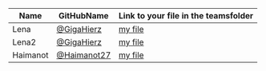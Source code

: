| Name     | GitHubName                                   | Link to your file in the teamsfolder |
| -------- | -------------------------------------------- | ------------------------------------ |
| Lena     | [@GigaHierz](https://github.com/GigaHierz)   | [my file ](./lena.md)                |
| Lena2    | [@GigaHierz](https://github.com/GigaHierz)   | [my file ](./lena.md)                |
| Haimanot | [@Haimanot27](https://github.com/Haimanot27) | [my file ](./Haimanot.md)            |
